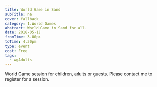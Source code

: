 ```yaml
---
title: World Game in Sand
subTitle: na
cover: fallback
category: 1.World Games
abstract: World Game in Sand for all.
date: 2018-05-18
fromTime: 3.00pm
toTime: 4.30pm
type: event
cost: Free
tags:
  - wgAdults
---
```


World Game session for children, adults or guests. Please contact me to register for a session.


